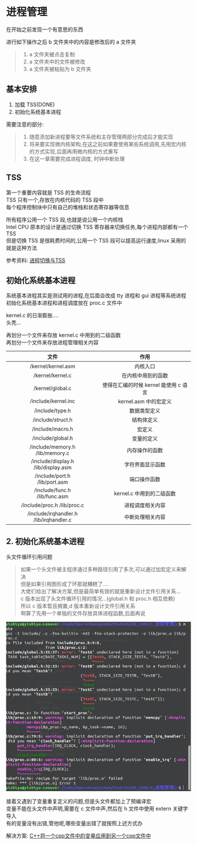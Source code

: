 # 进程管理

在开始之前发现一个有意思的东西

进行如下操作之后 b 文件夹中的内容是修改后的 a 文件夹

> 1. a 文件夹被点击复制
> 2. a 文件夹中的文件被修改
> 3. a 文件夹被粘贴为 b 文件夹

## 基本安排

1. 加载 TSS(DONE)
2. 初始化系统基本进程

需要注意的部分:

> 1. 随意添加新进程要等文件系统和主存管理两部分完成后才能实现
> 2. 将来要实现微内核架构,在这之前如果要使用某些系统调用,先用宏内核的方式实现,后面再用微内核的方式重写
> 3. 在这一章需要完成进程调度, 时钟中断处理

## TSS

第一个重要内容就是 TSS 的生命流程  
TSS 只有一个,存放在内核代码的 TSS 段中  
每个程序控制块中只有自己的堆栈和状态寄存器等信息

所有程序公用一个 TSS 段,也就是说公用一个内核栈  
Intel CPU 原本的设计是通过切换 TSS 寄存器来切换任务,每个进程内部都有一个 TSS  
但是切换 TSS 是很耗费时间的,公用一个 TSS 段可以提高运行速度,linux 采用的就是这种方法

参考资料: [进程切换与TSS](https://blog.csdn.net/nodeathphoenix/article/details/39269997)

## 初始化系统基本进程

系统基本进程其实是测试用的进程,在后面会改成 tty 进程和 gui 进程等系统进程  
初始化系统基本进程和进程调度放在 proc.c 文件中

kernel.c 的日渐膨胀....  
头秃...

再划分一个文件来存放 kernel.c 中用到的二级函数  
再划分一个文件来存放进程管理相关内容

|                   文件                    |                 作用                  |
| :---------------------------------------: | :-----------------------------------: |
|            /kernel/kernel.asm             |               内核入口                |
|             /kernel/kernel.c              |          在内核中用到的函数           |
|             /kernel/global.c              | 使得在汇编的时候 kernel 能使用 c 语言 |
|            /include/kernel.inc            |         kernel.asm 中的宏定义         |
|              /include/type.h              |             数据类型定义              |
|             /include/struct.h             |              结构体定义               |
|             /include/macro.h              |                宏定义                 |
|             /include/global.h             |              变量的定义               |
|   /include/memory.h </br> /lib/memory.c   |            内存操作的函数             |
| /include/display.h </br> /lib/display.asm |           字符界面显示函数            |
|    /include/port.h </br> /lib/port.asm    |             端口操作函数              |
|    /include/func.h </br> /lib/func.asm    |       kernel.c 中用到的二级函数       |
|        /include/proc.h /lib/proc.c        |           进程调度相关内容            |
|  /include/irqhandler.h /lib/irqhandler.c  |           中断处理相关内容            |

## 2. 初始化系统基本进程

头文件循环引用问题

> 如果一个头文件被主程序通过多种路径引用了多次,可以通过加宏定义来解决  
> 但是如果引用图形成了环那就糟糕了....  
> 大佬们给出了解决方案,但是最简单有效的就是重新设计文件引用关系...  
> c 版本出现了头文件循环引用的情况...(global.h 和 proc.h 相互依赖)  
> 所以 c 版本暂且搁置,d 版本重新设计文件引用关系  
> 啊算了先用一个单独的文件存放具体进程函数,后面再说

![error](pic/1.png)

接着又遇到了变量重复定义的问题,但是头文件都加上了预编译宏  
变量不能在头文件中声明,需要在 c 文件中声,然后在 h 文件中使用 extern 关键字导入  
有的变量没有出错,管他呢,哪些变量出错了就按照上述方式办

解决方案: [C++将一个cpp文件中的变量应用到另一个cpp文件中](https://blog.csdn.net/qq_27942333/article/details/84719737)
